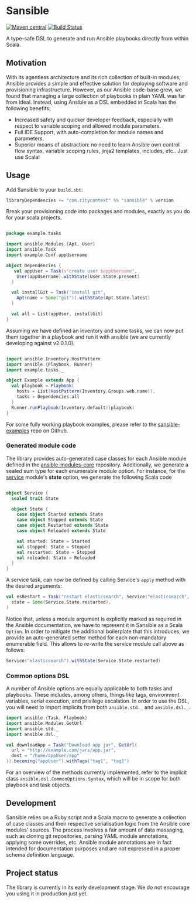 # Sansible
[![Maven central](https://maven-badges.herokuapp.com/maven-central/com.citycontext/sansible_2.11/badge.png?style=plastic)](https://maven-badges.herokuapp.com/maven-central/com.citycontext/sansible_2.11)
[![Build Status](https://travis-ci.org/citycontext/sansible.png)](https://travis-ci.org/citycontext/sansible)

A type-safe DSL to generate and run Ansible playbooks directly from within Scala.

## Motivation

With its agentless architecture and its rich collection of built-in modules,
Ansible provides a simple and effective solution for deploying software and provisioning
infrastructure. However, as our Ansible code-base grew, we found that managing a
large collection of playbooks in plain YAML was far from ideal. Instead, using Ansible as a
DSL embedded in Scala has the following benefits:

- Increased safety and quicker developer feedback, especially with respect to variable
  scoping and allowed module parameters.
- Full IDE Support, with auto-completion for module names and parameters.
- Superior means of abstraction: no need to learn Ansible own control flow syntax, variable scoping rules, jinja2 templates, includes, etc..
  Just use Scala!

## Usage

Add Sansible to your `build.sbt`:

```scala
libraryDependencies += "com.citycontext" %% "sansible" % version
```

Break your provisioning code into packages and modules, exactly as you do for your
scala projects.

```scala

package example.tasks

import ansible.Modules.{Apt, User}
import ansible.Task
import example.Conf.appUsername

object Dependencies {
   val appUser = Task(s"create user $appUsername",
    User(appUsername).withState(User.State.present)
  )

  val installGit = Task("install git",
    Apt(name = Some("git")).withState(Apt.State.latest)
  )

  val all = List(appUser, installGit)
}
```
Assuming we have defined an inventory and some tasks, we can now put them together in
a playbook and run it with ansible (we are currently developing against v2.0.1.0).

```scala

import ansible.Inventory.HostPattern
import ansible.{Playbook, Runner}
import example.tasks._

object Example extends App {
  val playbook = Playbook(
    hosts = List(HostPattern(Inventory.Groups.web.name)),
    tasks = Dependencies.all
  )
  Runner.runPlaybook(Inventory.default)(playbook)
}
```

For some fully working playbook examples, please refer to the [sansible-examples](http://github.com/citycontext/sansible-examples) repo on Github.

### Generated module code

The library provides auto-generated case classes for each Ansible module defined in the [ansible-modules-core](https://github.com/ansible/ansible-modules-core) repository.
Additionally, we generate a sealed sum type for each enumerable module option. For instance, for the [service](http://docs.ansible.com/ansible/service_module.html) module's **state** option,
we generate the following Scala code

```scala

object Service {
  sealed trait State

  object State {
    case object Started extends State
    case object Stopped extends State
    case object Restarted extends State
    case object Reloaded extends State

    val started: State = Started
    val stopped: State = Stopped
    val restarted: State = Stopped
    val reloaded: State = Reloaded
  }
}
```
A service task, can now be defined by calling Service's `apply` method with the desired arguments:

```scala
val esRestart = Task("restart elasticsearch", Service("elasticsearch",
  state = Some(Service.State.restarted),
)
```
Notice that, unless a module argument is explicitly marked as required in the Ansible documentation,
we have to represent it in Sansible as a Scala `Option`. In order to mitigate the additional boilerplate
that this introduces, we provide an auto-generated setter method for each non-mandatory enumerable field.
This allows to re-write the service module call above as follows:

```scala
Service("elasticsearch").withState(Service.State.restarted)
```

### Common options DSL

A number of Ansible options are equally applicable to both tasks and playbooks.
These includes, among others, things like tags, environment variables, serial execution,
and privilege escalation. In order to use the DSL, you will need to import implicits from both
`ansible.std._` and `ansible.dsl._`.

```scala
import ansible.{Task, Playbook}
import ansible.Modules.GetUrl
import ansible.std._
import ansible.dsl._

val downloadApp = Task("Download app jar", GetUrl(
  url = "http://example.com/jars/app.jar",
  dest = "/home/appUser/app"
)).becoming("appUser").withTags("tag1", "tag2")

```
For an overview of the methods currently implemented, refer to the implicit class
`ansible.dsl.CommonOptions.Syntax`, which will be in scope for both playbook and
task objects.

## Development

Sansible relies on a Ruby script and a Scala macro to generate a collection of case classes
and their respective serialisation logic from the Ansible core modules' sources.
The process involves a fair amount of data massaging, such as cloning git repositories,
parsing YAML module annotations, applying some overrides, etc. Ansible module annotations
are in fact intended for documentation purposes and are not expressed in
a proper schema definition language.

## Project status

The library is currently in its early development stage. We do not encourage
you using it in production just yet.
